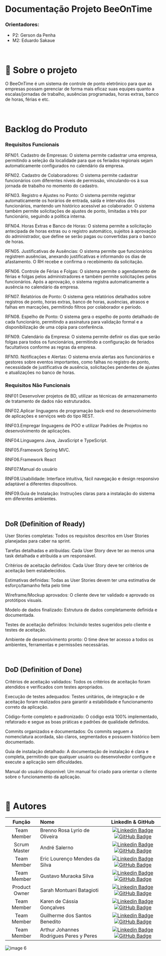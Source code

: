 # Documentação Projeto BeeOnTime

### Orientadores:

- P2: Gerson da Penha 
- M2: Eduardo Sakaue

<br>

<span id="sobre">

# 🔎 Sobre o projeto

O BeeOnTime é um sistema de controle de ponto eletrônico para que as empresas possam gerenciar de forma mais eficaz suas equipes quanto a escalas/jornadas de trabalho, ausências programadas, horas extras, banco de horas, férias e etc.

<br> 

<span id="backlog">

# Backlog do Produto

### Requisitos Funcionais
RFN01. Cadastro de Empresas: O sistema permite cadastrar uma empresa, permitindo a seleção da localidade para que os feriados regionais sejam automaticamente configurados no calendário da empresa.

RFN02. Cadastro de Colaboradores: O sistema permite cadastrar funcionários com diferentes níveis de permissão, vinculando-os à sua jornada de trabalho no momento do cadastro.

RFN03. Registro e Ajustes no Ponto: O sistema permite registrar automaticamente os horários de entrada, saída e intervalos dos funcionários, mantendo um histórico acessível ao colaborador. O sistema também permite solicitações de ajustes de ponto, limitadas a três por funcionário, seguindo a política interna.

RFN04. Horas Extras e Banco de Horas: O sistema permite a solicitação antecipada de horas extras ou o registro automático, sujeitos à aprovação do administrador, que define se serão pagas ou convertidas para o banco de horas.

RFN05. Justificativas de Ausências: O sistema permite que funcionários registrem ausências, anexando justificativas e informando os dias de afastamento. O RH recebe e confirma o recebimento da solicitação.

RFN06. Controle de Férias e Folgas: O sistema permite o agendamento de férias e folgas pelos administradores e também permite solicitações pelos funcionários. Após a aprovação, o sistema registra automaticamente a ausência no calendário da empresa.

RFN07. Relatórios de Ponto: O sistema gera relatórios detalhados sobre registros de ponto, horas extras, banco de horas, ausências, atrasos e falhas em marcações, permitindo filtros por colaborador e período.

RFN08. Espelho de Ponto: O sistema gera o espelho de ponto detalhado de cada funcionário, permitindo a assinatura para validação formal e a disponibilização de uma cópia para conferência.

RFN09. Calendário da Empresa: O sistema permite definir os dias que serão folgas para todos os funcionários, permitindo a configuração de feriados facultativos conforme as regras da empresa.

RFN10. Notificações e Alertas: O sistema envia alertas aos funcionários e gestores sobre eventos importantes, como falhas no registro de ponto, necessidade de justificativa de ausência, solicitações pendentes de ajustes e atualizações no banco de horas.


### Requisitos Não Funcionais

RNF01 Desenvolver projetos de BD, utilizar as técnicas de armazenamento de tratamento de dados não estruturados. 

RNF02.Aplicar linguagens de programação back-end no desenvolvimento de aplicações e serviços web do tipo REST. 

RNF03.Empregar linguagens de POO e utilizar Padrões de Projetos no desenvolvimento de aplicações. 

RNF04.Linguagens Java, JavaScript e TypeScript. 

RNF05.Framework Spring MVC. 

RNF06.Framework React

RNF07.Manual do usuário

RNF08.Usabilidade: Interface intuitiva, fácil navegação e design responsivo adaptável a diferentes dispositivos.

RNF09.Guia de Instalação: Instruções claras para a instalação do sistema em diferentes ambientes.


<br>


## DoR (Definition of Ready) 

User Stories completas: Todos os requisitos descritos em User Stories planejadas para caber na sprint.

Tarefas detalhadas e atribuídas: Cada User Story deve ter ao menos uma task detalhada e atribuída a um responsável.

Critérios de aceitação definidos: Cada User Story deve ter critérios de aceitação bem estabelecidos.

Estimativas definidas: Todas as User Stories devem ter uma estimativa de esforço/tamanho feita pelo time

Wireframe/Mockup aprovados: O cliente deve ter validado e aprovado os protótipos visuais.

Modelo de dados finalizado: Estrutura de dados completamente definida e documentada.

Testes de aceitação definidos: Incluindo testes sugeridos pelo cliente e testes de aceitação.

Ambiente de desenvolvimento pronto: O time deve ter acesso a todos os ambientes, ferramentas e permissões necessárias.

<br>

## DoD (Definition of Done) 

Critérios de aceitação validados: Todos os critérios de aceitação foram atendidos e verificados com testes apropriados.

Execução de testes adequados: Testes unitários, de integração e de aceitação foram realizados para garantir a estabilidade e funcionamento correto da aplicação.

Código-fonte completo e padronizado: O código está 100% implementado, refatorado e segue as boas práticas e padrões de qualidade definidos.

Commits organizados e documentados: Os commits seguem a nomenclatura acordada, são claros, segmentados e possuem histórico bem documentado.

Guia de instalação detalhado: A documentação de instalação é clara e completa, permitindo que qualquer usuário ou desenvolvedor configure e execute a aplicação sem dificuldades.

Manual do usuário disponível: Um manual foi criado para orientar o cliente sobre o funcionamento da aplicação.


<br>

<span id="autores">

# 👥 Autores


|    Função     | Nome                                  |                                                                                                                                                      LinkedIn & GitHub                                                                                                                                                      |
| :-----------: | :------------------------------------ | :-------------------------------------------------------------------------------------------------------------------------------------------------------------------------------------------------------------------------------------------------------------------------------------------------------------------------: |
|  Team Member  | Brenno Rosa Lyrio de Oliveira               |   [![Linkedin Badge](https://img.shields.io/badge/Linkedin-blue?style=flat-square&logo=Linkedin&logoColor=white)](https://www.linkedin.com/in/brennolyrio/) [![GitHub Badge](https://img.shields.io/badge/GitHub-111217?style=flat-square&logo=github&logoColor=white)](https://github.com/BrennoLyrio)   |
| Scrum Master  | André Salerno |      [![Linkedin Badge](https://img.shields.io/badge/Linkedin-blue?style=flat-square&logo=Linkedin&logoColor=white)](https://www.linkedin.com/in/andresalerno/) [![GitHub Badge](https://img.shields.io/badge/GitHub-111217?style=flat-square&logo=github&logoColor=white)](https://github.com/andresalerno)     |
| Team Member   | Eric Lourenço Mendes da Silva      |         [![Linkedin Badge](https://img.shields.io/badge/Linkedin-blue?style=flat-square&logo=Linkedin&logoColor=white)]() [![GitHub Badge](https://img.shields.io/badge/GitHub-111217?style=flat-square&logo=github&logoColor=white)](https://github.com/ericloumendes)        |
|  Team Member  | Gustavo Muraoka Silva                 |         [![Linkedin Badge](https://img.shields.io/badge/Linkedin-blue?style=flat-square&logo=Linkedin&logoColor=white)](https://www.linkedin.com/in/gustavo-muraoka-4256721ba/) [![GitHub Badge](https://img.shields.io/badge/GitHub-111217?style=flat-square&logo=github&logoColor=white)](https://github.com/gustavomuraoka)        |
|  Product Owner  | Sarah Montuani Batagioti               |   [![Linkedin Badge](https://img.shields.io/badge/Linkedin-blue?style=flat-square&logo=Linkedin&logoColor=white)](https://www.linkedin.com/in/sarahbatagioti/) [![GitHub Badge](https://img.shields.io/badge/GitHub-111217?style=flat-square&logo=github&logoColor=white)](https://github.com/SarahBatagioti)   |
|  Team Member  | Karen de Cássia Gonçalves     |           [![Linkedin Badge](https://img.shields.io/badge/Linkedin-blue?style=flat-square&logo=Linkedin&logoColor=white)](https://www.linkedin.com/in/karen-cgonçalves) [![GitHub Badge](https://img.shields.io/badge/GitHub-111217?style=flat-square&logo=github&logoColor=white)](https://github.com/karengoncalves8)   |
|  Team Member  | Guilherme dos Santos Benedito               |   [![Linkedin Badge](https://img.shields.io/badge/Linkedin-blue?style=flat-square&logo=Linkedin&logoColor=white)](https://www.linkedin.com/in/guilherme-benedito/) [![GitHub Badge](https://img.shields.io/badge/GitHub-111217?style=flat-square&logo=github&logoColor=white)](https://github.com/gui-benedito)   |
|  Team Member  | Arthur Johannes Rodrigues Peres y Peres              |   [![Linkedin Badge](https://img.shields.io/badge/Linkedin-blue?style=flat-square&logo=Linkedin&logoColor=white)](https://www.linkedin.com/in/ajperes/) [![GitHub Badge](https://img.shields.io/badge/GitHub-111217?style=flat-square&logo=github&logoColor=white)](https://github.com/ajperes)   |

![image 6](https://github.com/andresalerno/projeto_api/assets/105525498/a7ca2b45-b638-4ae3-a1aa-d4b533acc6ab)
